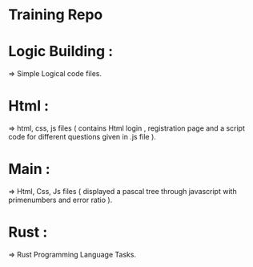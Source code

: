 # Training Repo

# Logic Building :

=> Simple Logical code files.


# Html :

=> html, css, js files (  contains Html login , registration page and a script code for different questions given in .js file ).

# Main :

=>  Html, Css, Js files ( displayed a pascal tree through javascript with primenumbers and error ratio ).


# Rust :

=> Rust Programming Language Tasks.